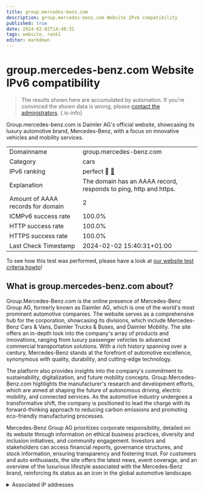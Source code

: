 ```yaml
---
title: group.mercedes-benz.com
description: group.mercedes-benz.com Website IPv6 compatibility
published: true
date: 2024-02-02T14:40:31
tags: website, rank1
editor: markdown
---
```


# group.mercedes-benz.com Website IPv6 compatibility

> The results shown here are accumulated by automation. If you're convinced the shown data is wrong, please [contact the administrators](/howto/chat). 
{.is-info}

Group.mercedes-benz.com is Daimler AG's official website, showcasing its luxury automotive brand, Mercedes-Benz, with a focus on innovative vehicles and mobility services.


|   |   |
| - | - |
| Domainname | group.mercedes-benz.com
| Category | cars |
| IPv6 ranking | perfect :1st_place_medal: [🔗](/howto/ranking) |
| Explanation | The domain has an AAAA record, responds to ping, http and https. |
| Amount of AAAA records for domain | 2 |
| ICMPv6 success rate | 100.0%|
| HTTP success rate | 100.0% |
| HTTPS success rate | 100.0% |
| Last Check Timestamp | 2024-02-02 15:40:31+01:00 |

To see how this test was performed, please have a look at [our website test criteria howto](/howto/testcriteria/website)!


## What is group.mercedes-benz.com about?
Group.Mercedes-Benz.com is the online presence of Mercedes-Benz Group AG, formerly known as Daimler AG, which is one of the world's most prominent automotive companies. The website serves as a comprehensive hub for the corporation, showcasing its divisions, which include Mercedes-Benz Cars & Vans, Daimler Trucks & Buses, and Daimler Mobility. The site offers an in-depth look into the company's array of products and innovations, ranging from luxury passenger vehicles to advanced commercial transportation solutions. With a rich history spanning over a century, Mercedes-Benz stands at the forefront of automotive excellence, synonymous with quality, durability, and cutting-edge technology.

The platform also provides insights into the company's commitment to sustainability, digitalization, and future mobility concepts. Group.Mercedes-Benz.com highlights the manufacturer's research and development efforts, which are aimed at shaping the future of autonomous driving, electric mobility, and connected services. As the automotive industry undergoes a transformative shift, the company is positioned to lead the charge with its forward-thinking approach to reducing carbon emissions and promoting eco-friendly manufacturing processes.

Mercedes-Benz Group AG prioritizes corporate responsibility, detailed on its website through information on ethical business practices, diversity and inclusion initiatives, and community engagement. Investors and stakeholders can access financial reports, governance structures, and stock information, ensuring transparency and fostering trust. For customers and auto enthusiasts, the site offers the latest news, event coverage, and an overview of the luxurious lifestyle associated with the Mercedes-Benz brand, reinforcing its status as an icon in the global automotive landscape.



<details>
<summary>Associated IP addresses</summary>

2a02:26f0:280:5::213:780a

2a02:26f0:280:5::213:781f

</details>
